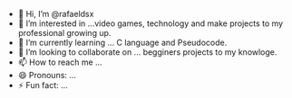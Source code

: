 - 👋 Hi, I’m @rafaeldsx
- 👀 I’m interested in ...video games, technology and make projects to my professional growing up.
- 🌱 I’m currently learning ... C language and Pseudocode.
- 💞️ I’m looking to collaborate on ... begginers projects to my knowloge.
- 📫 How to reach me ...
- 😄 Pronouns: ...
- ⚡ Fun fact: ...

<!---
rafaeldsx/rafaeldsx is a ✨ special ✨ repository because its `README.md` (this file) appears on your GitHub profile.
You can click the Preview link to take a look at your changes.
--->
